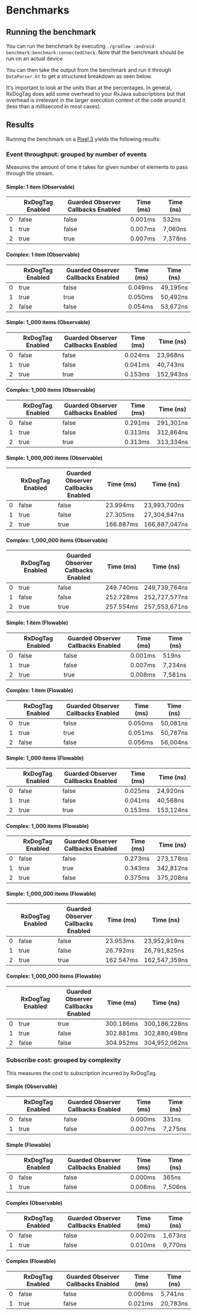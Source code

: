 # Benchmarks

## Running the benchmark

You can run the benchmark by executing `./gradlew :android-benchmark:benchmark:connectedCheck`. Note that the benchmark should be run on an actual device

You can then take the output from the benchmark and run it through `DataParser.kt` to get a structured breakdown as seen below.

It's important to look at the units than at the percentages. In general, RxDogTag does add some overhead to your RxJava subscriptions but that overhead is irrelevant in the larger execution context of the code around it (less than a millisecond in most cases).

## Results

Running the benchmark on a [Pixel 3](https://store.google.com/product/pixel_3_specs) yields the following results:

### Event throughput: grouped by number of events

Measures the amount of time it takes for given number of elements to pass through the stream.

#### Simple: 1 item (Observable)
|  | RxDogTag Enabled | Guarded Observer Callbacks Enabled | Time (ms) | Time (ns) |
|----------|----------|----------|------------|-----------|
| 0 | false | false |   0.001ms |         532ns |
| 1 | true  | false |   0.007ms |       7,060ns |
| 2 | true  | true  |   0.007ms |       7,378ns |

#### Complex: 1 item (Observable)
|  | RxDogTag Enabled | Guarded Observer Callbacks Enabled | Time (ms) | Time (ns) |
|----------|----------|----------|------------|-----------|
| 0 | true  | false | 0.049ms |      49,195ns |
| 1 | true  | true  | 0.050ms |      50,492ns |
| 2 | false | false | 0.054ms |      53,672ns |

#### Simple: 1_000 items (Observable)
|  | RxDogTag Enabled | Guarded Observer Callbacks Enabled | Time (ms) | Time (ns) |
|----------|----------|----------|------------|-----------|
| 0 | false | false |  0.024ms |      23,968ns |
| 1 | true  | false |  0.041ms |      40,743ns |
| 2 | true  | true  |  0.153ms |     152,943ns |

#### Complex: 1_000 items (Observable)
|  | RxDogTag Enabled | Guarded Observer Callbacks Enabled | Time (ms) | Time (ns) |
|----------|----------|----------|------------|-----------|
| 0 | false | false | 0.291ms |     291,301ns |
| 1 | true  | false | 0.313ms |     312,864ns |
| 2 | true  | true  | 0.313ms |     313,334ns |

#### Simple: 1_000_000 items (Observable)
|  | RxDogTag Enabled | Guarded Observer Callbacks Enabled | Time (ms) | Time (ns) |
|----------|----------|----------|------------|-----------|
| 0 | false | false | 23.994ms |  23,993,700ns |
| 1 | true  | false | 27.305ms |  27,304,847ns |
| 2 | true  | true  | 166.887ms | 166,887,047ns |

#### Complex: 1_000_000 items (Observable)
|  | RxDogTag Enabled | Guarded Observer Callbacks Enabled | Time (ms) | Time (ns) |
|----------|----------|----------|------------|-----------|
| 0 | true  | false | 249.740ms | 249,739,764ns |
| 1 | false | false | 252.728ms | 252,727,577ns |
| 2 | true  | true  | 257.554ms | 257,553,671ns |

#### Simple: 1 item (Flowable)
|  | RxDogTag Enabled | Guarded Observer Callbacks Enabled | Time (ms) | Time (ns) |
|----------|----------|----------|------------|-----------|
| 0 | false | false |   0.001ms |         519ns |
| 1 | true  | false |   0.007ms |       7,234ns |
| 2 | true  | true  |   0.008ms |       7,581ns |

#### Complex: 1 item (Flowable)
|  | RxDogTag Enabled | Guarded Observer Callbacks Enabled | Time (ms) | Time (ns) |
|----------|----------|----------|------------|-----------|
| 0 | true  | false | 0.050ms |      50,081ns |
| 1 | true  | true  | 0.051ms |      50,787ns |
| 2 | false | false | 0.056ms |      56,004ns |

#### Simple: 1_000 items (Flowable)
|  | RxDogTag Enabled | Guarded Observer Callbacks Enabled | Time (ms) | Time (ns) |
|----------|----------|----------|------------|-----------|
| 0 | false | false |  0.025ms |      24,920ns |
| 1 | true  | false |  0.041ms |      40,568ns |
| 2 | true  | true  |  0.153ms |     153,124ns |

#### Complex: 1_000 items (Flowable)
|  | RxDogTag Enabled | Guarded Observer Callbacks Enabled | Time (ms) | Time (ns) |
|----------|----------|----------|------------|-----------|
| 0 | false | false | 0.273ms |     273,178ns |
| 1 | true  | true  | 0.343ms |     342,812ns |
| 2 | true  | false | 0.375ms |     375,208ns |

#### Simple: 1_000_000 items (Flowable)
|  | RxDogTag Enabled | Guarded Observer Callbacks Enabled | Time (ms) | Time (ns) |
|----------|----------|----------|------------|-----------|
| 0 | false | false | 23.953ms |  23,952,919ns |
| 1 | true  | false | 26.792ms |  26,791,825ns |
| 2 | true  | true  | 162.547ms | 162,547,359ns |

#### Complex: 1_000_000 items (Flowable)
|  | RxDogTag Enabled | Guarded Observer Callbacks Enabled | Time (ms) | Time (ns) |
|----------|----------|----------|------------|-----------|
| 0 | true  | true  | 300.186ms | 300,186,228ns |
| 1 | true  | false | 302.881ms | 302,880,498ns |
| 2 | false | false | 304.952ms | 304,952,062ns |


### Subscribe cost: grouped by complexity

This measures the cost to subscription incurred by RxDogTag.

#### Simple (Observable)
|  | RxDogTag Enabled | Guarded Observer Callbacks Enabled | Time (ms) | Time (ns) |
|----------|----------|----------|------------|-----------|
| 0 | false | false |   0.000ms |         331ns |
| 1 | true  | false |   0.007ms |       7,275ns |

#### Simple (Flowable)
|  | RxDogTag Enabled | Guarded Observer Callbacks Enabled | Time (ms) | Time (ns) |
|----------|----------|----------|------------|-----------|
| 0 | false | false |   0.000ms |         365ns |
| 1 | true  | false |   0.008ms |       7,506ns |

#### Complex (Observable)
|  | RxDogTag Enabled | Guarded Observer Callbacks Enabled | Time (ms) | Time (ns) |
|----------|----------|----------|------------|-----------|
| 0 | false | false |  0.002ms |       1,673ns |
| 1 | true  | false |  0.010ms |       9,770ns |

#### Complex (Flowable)
|  | RxDogTag Enabled | Guarded Observer Callbacks Enabled | Time (ms) | Time (ns) |
|----------|----------|----------|------------|-----------|
| 0 | false | false |  0.006ms |       5,741ns |
| 1 | true  | false |  0.021ms |      20,783ns |

